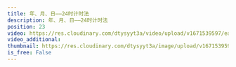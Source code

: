 ```yaml
---
title: 年、月、日——24时计时法
description: 年、月、日——24时计时法
position: 23
video: https://res.cloudinary.com/dtysyyt3a/video/upload/v1671539597/easymath/3年级下/06单元年月日/nybvwmf6imxm1sfa4f44.mp4
video_additional: 
thumbnail: https://res.cloudinary.com/dtysyyt3a/image/upload/v1671539599/easymath/3年级下/06单元年月日/pzg5cfjy67tpprvplhjd.png
is_free: False
---
```

